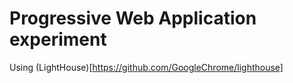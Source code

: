 # Progressive Web Application experiment #

Using (LightHouse)[https://github.com/GoogleChrome/lighthouse]
